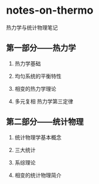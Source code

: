 # notes-on-thermo

热力学与统计物理笔记

## 第一部分——热力学

1. 热力学基础

1. 均匀系统的平衡特性

1. 相变的热力学理论

1. 多元复相 热力学第三定律

## 第二部分——统计物理

1. 统计物理学基本概念

1. 三大统计

1. 系综理论

1. 相变的统计物理简介
